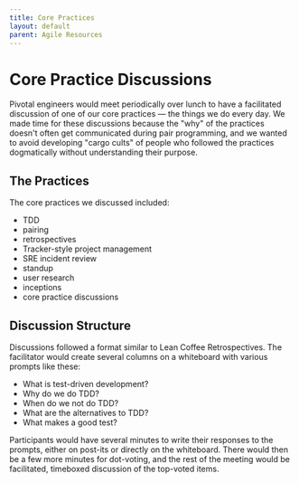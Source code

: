 ```yaml
---
title: Core Practices
layout: default
parent: Agile Resources
---
```


# Core Practice Discussions

Pivotal engineers would meet periodically over lunch to have a facilitated discussion of one of our core practices — the things we do every day. We made time for these discussions because the "why" of the practices doesn't often get communicated during pair programming, and we wanted to avoid developing "cargo cults" of people who followed the practices dogmatically without understanding their purpose.

## The Practices
The core practices we discussed included:

- TDD
- pairing
- retrospectives
- Tracker-style project management
- SRE incident review
- standup
- user research
- inceptions
- core practice discussions

## Discussion Structure

Discussions followed a format similar to Lean Coffee Retrospectives. The facilitator would create several columns on a whiteboard with various prompts like these:

- What is test-driven development?
- Why do we do TDD?
- When do we not do TDD?
- What are the alternatives to TDD?
- What makes a good test?

Participants would have several minutes to write their responses to the prompts, either on post-its or directly on the whiteboard. There would then be a few more minutes for dot-voting, and the rest of the meeting would be facilitated, timeboxed discussion of the top-voted items.